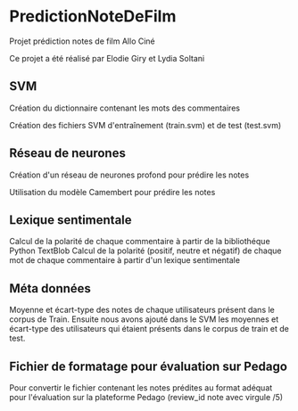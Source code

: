 # PredictionNoteDeFilm
Projet prédiction notes de film Allo Ciné

Ce projet a été réalisé par Elodie Giry et Lydia Soltani

## SVM
Création du dictionnaire contenant les mots des commentaires

Création des fichiers SVM d'entraînement (train.svm) et de test (test.svm)

## Réseau de neurones
Création d'un réseau de neurones profond pour prédire les notes

Utilisation du modèle Camembert pour prédire les notes

## Lexique sentimentale
Calcul de la polarité de chaque commentaire à partir de la bibliothéque Python TextBlob
Calcul de la polarité (positif, neutre et négatif) de chaque mot de chaque commentaire à partir d'un lexique sentimentale

 ## Méta données
 
Moyenne et écart-type des notes de chaque utilisateurs présent dans le corpus de Train. Ensuite nous avons ajouté dans le SVM les moyennes et écart-type des utilisateurs qui étaient présents dans le corpus de train et de test. 

## Fichier de formatage pour évaluation sur Pedago
Pour convertir le fichier contenant les notes prédites au format adéquat pour l'évaluation sur la plateforme Pedago (review_id note avec virgule /5)
